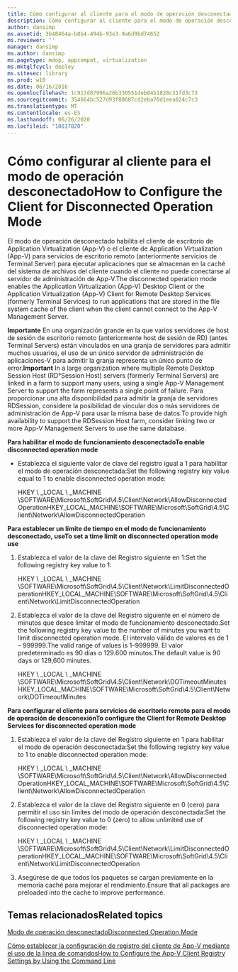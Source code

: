 ```yaml
---
title: Cómo configurar al cliente para el modo de operación desconectado
description: Cómo configurar al cliente para el modo de operación desconectado
author: dansimp
ms.assetid: 3b48464a-b8b4-494b-93e3-9a6d9bd74652
ms.reviewer: ''
manager: dansimp
ms.author: dansimp
ms.pagetype: mdop, appcompat, virtualization
ms.mktglfcycl: deploy
ms.sitesec: library
ms.prod: w10
ms.date: 06/16/2016
ms.openlocfilehash: 1c917d87996a26b330551deb04b1828c31fd3c73
ms.sourcegitcommit: 354664bc527d93f80687cd2eba70d1eea024c7c3
ms.translationtype: MT
ms.contentlocale: es-ES
ms.lasthandoff: 06/26/2020
ms.locfileid: "10817820"
---
```

# <span data-ttu-id="02205-103">Cómo configurar al cliente para el modo de operación desconectado</span><span class="sxs-lookup"><span data-stu-id="02205-103">How to Configure the Client for Disconnected Operation Mode</span></span>


<span data-ttu-id="02205-104">El modo de operación desconectado habilita el cliente de escritorio de Application Virtualization (App-V) o el cliente de Application Virtualization (App-V) para servicios de escritorio remoto (anteriormente servicios de Terminal Server) para ejecutar aplicaciones que se almacenan en la caché del sistema de archivos del cliente cuando el cliente no puede conectarse al servidor de administración de App-V.</span><span class="sxs-lookup"><span data-stu-id="02205-104">The disconnected operation mode enables the Application Virtualization (App-V) Desktop Client or the Application Virtualization (App-V) Client for Remote Desktop Services (formerly Terminal Services) to run applications that are stored in the file system cache of the client when the client cannot connect to the App-V Management Server.</span></span>

<span data-ttu-id="02205-105">**Importante**  En una organización grande en la que varios servidores de host de sesión de escritorio remoto (anteriormente host de sesión de RD) (antes Terminal Servers) están vinculados en una granja de servidores para admitir muchos usuarios, el uso de un único servidor de administración de aplicaciones-V para admitir la granja representa un único punto de error.</span><span class="sxs-lookup"><span data-stu-id="02205-105">**Important** In a large organization where multiple Remote Desktop Session Host (RD°Session Host) servers (formerly Terminal Servers) are linked in a farm to support many users, using a single App-V Management Server to support the farm represents a single point of failure.</span></span> <span data-ttu-id="02205-106">Para proporcionar una alta disponibilidad para admitir la granja de servidores RDSession, considere la posibilidad de vincular dos o más servidores de administración de App-V para usar la misma base de datos.</span><span class="sxs-lookup"><span data-stu-id="02205-106">To provide high availability to support the RDSession Host farm, consider linking two or more App-V Management Servers to use the same database.</span></span>

 

**<span data-ttu-id="02205-107">Para habilitar el modo de funcionamiento desconectado</span><span class="sxs-lookup"><span data-stu-id="02205-107">To enable disconnected operation mode</span></span>**

-   <span data-ttu-id="02205-108">Establezca el siguiente valor de clave del registro igual a 1 para habilitar el modo de operación desconectada:</span><span class="sxs-lookup"><span data-stu-id="02205-108">Set the following registry key value equal to 1 to enable disconnected operation mode:</span></span>

    <span data-ttu-id="02205-109">HKEY \ _LOCAL \ _MACHINE \\SOFTWARE\\Microsoft\\SoftGrid\\4.5\\Client\\Network\\AllowDisconnectedOperation</span><span class="sxs-lookup"><span data-stu-id="02205-109">HKEY\_LOCAL\_MACHINE\\SOFTWARE\\Microsoft\\SoftGrid\\4.5\\Client\\Network\\AllowDisconnectedOperation</span></span>

**<span data-ttu-id="02205-110">Para establecer un límite de tiempo en el modo de funcionamiento desconectado, use</span><span class="sxs-lookup"><span data-stu-id="02205-110">To set a time limit on disconnected operation mode use</span></span>**

1.  <span data-ttu-id="02205-111">Establezca el valor de la clave del Registro siguiente en 1:</span><span class="sxs-lookup"><span data-stu-id="02205-111">Set the following registry key value to 1:</span></span>

    <span data-ttu-id="02205-112">HKEY \ _LOCAL \ _MACHINE \\SOFTWARE\\Microsoft\\SoftGrid\\4.5\\Client\\Network\\LimitDisconnectedOperation</span><span class="sxs-lookup"><span data-stu-id="02205-112">HKEY\_LOCAL\_MACHINE\\SOFTWARE\\Microsoft\\SoftGrid\\4.5\\Client\\Network\\LimitDisconnectedOperation</span></span>

2.  <span data-ttu-id="02205-113">Establezca el valor de la clave del Registro siguiente en el número de minutos que desee limitar el modo de funcionamiento desconectado.</span><span class="sxs-lookup"><span data-stu-id="02205-113">Set the following registry key value to the number of minutes you want to limit disconnected operation mode.</span></span> <span data-ttu-id="02205-114">El intervalo válido de valores es de 1 – 999999.</span><span class="sxs-lookup"><span data-stu-id="02205-114">The valid range of values is 1–999999.</span></span> <span data-ttu-id="02205-115">El valor predeterminado es 90 días o 129.600 minutos.</span><span class="sxs-lookup"><span data-stu-id="02205-115">The default value is 90 days or 129,600 minutes.</span></span>

    <span data-ttu-id="02205-116">HKEY \ _LOCAL \ _MACHINE \\SOFTWARE\\Microsoft\\SoftGrid\\4.5\\Client\\Network\\DOTimeoutMinutes</span><span class="sxs-lookup"><span data-stu-id="02205-116">HKEY\_LOCAL\_MACHINE\\SOFTWARE\\Microsoft\\SoftGrid\\4.5\\Client\\Network\\DOTimeoutMinutes</span></span>

**<span data-ttu-id="02205-117">Para configurar el cliente para servicios de escritorio remoto para el modo de operación de desconexión</span><span class="sxs-lookup"><span data-stu-id="02205-117">To configure the Client for Remote Desktop Services for disconnected operation mode</span></span>**

1.  <span data-ttu-id="02205-118">Establezca el valor de la clave del Registro siguiente en 1 para habilitar el modo de operación desconectada:</span><span class="sxs-lookup"><span data-stu-id="02205-118">Set the following registry key value to 1 to enable disconnected operation mode:</span></span>

    <span data-ttu-id="02205-119">HKEY \ _LOCAL \ _MACHINE \\SOFTWARE\\Microsoft\\SoftGrid\\4.5\\Client\\Network\\AllowDisconnectedOperation</span><span class="sxs-lookup"><span data-stu-id="02205-119">HKEY\_LOCAL\_MACHINE\\SOFTWARE\\Microsoft\\SoftGrid\\4.5\\Client\\Network\\AllowDisconnectedOperation</span></span>

2.  <span data-ttu-id="02205-120">Establezca el valor de la clave del Registro siguiente en 0 (cero) para permitir el uso sin límites del modo de operación desconectada:</span><span class="sxs-lookup"><span data-stu-id="02205-120">Set the following registry key value to 0 (zero) to allow unlimited use of disconnected operation mode:</span></span>

    <span data-ttu-id="02205-121">HKEY \ _LOCAL \ _MACHINE \\SOFTWARE\\Microsoft\\SoftGrid\\4.5\\Client\\Network\\LimitDisconnectedOperation</span><span class="sxs-lookup"><span data-stu-id="02205-121">HKEY\_LOCAL\_MACHINE\\SOFTWARE\\Microsoft\\SoftGrid\\4.5\\Client\\Network\\LimitDisconnectedOperation</span></span>

3.  <span data-ttu-id="02205-122">Asegúrese de que todos los paquetes se cargan previamente en la memoria caché para mejorar el rendimiento.</span><span class="sxs-lookup"><span data-stu-id="02205-122">Ensure that all packages are preloaded into the cache to improve performance.</span></span>

## <span data-ttu-id="02205-123">Temas relacionados</span><span class="sxs-lookup"><span data-stu-id="02205-123">Related topics</span></span>


[<span data-ttu-id="02205-124">Modo de operación desconectado</span><span class="sxs-lookup"><span data-stu-id="02205-124">Disconnected Operation Mode</span></span>](disconnected-operation-mode.md)

[<span data-ttu-id="02205-125">Cómo establecer la configuración de registro del cliente de App-V mediante el uso de la línea de comandos</span><span class="sxs-lookup"><span data-stu-id="02205-125">How to Configure the App-V Client Registry Settings by Using the Command Line</span></span>](how-to-configure-the-app-v-client-registry-settings-by-using-the-command-line.md)

 

 





